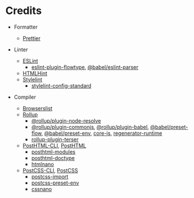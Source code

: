 # Credits

- Formatter
	- [Prettier](https://github.com/prettier/prettier/)

- Linter
	- [ESLint](https://github.com/eslint/eslint/)
		- [eslint-plugin-flowtype](https://github.com/gajus/eslint-plugin-flowtype/), [@babel/eslint-parser](https://github.com/babel/babel/tree/main/eslint/babel-eslint-parser/)
	- [HTMLHint](https://github.com/HTMLHint/HTMLHint/)
	- [Stylelint](https://github.com/stylelint/stylelint/)
		- [stylelint-config-standard](https://github.com/stylelint/stylelint-config-standard/)

- Compiler
	- [Browserslist](https://github.com/browserslist/browserslist/)
	- [Rollup](https://github.com/rollup/rollup/)
		- [@rollup/plugin-node-resolve](https://github.com/rollup/plugins/tree/master/packages/node-resolve/)
		- [@rollup/plugin-commonjs](https://github.com/rollup/plugins/tree/master/packages/commonjs/), [@rollup/plugin-babel](https://github.com/rollup/plugins/tree/master/packages/babel/), [@babel/preset-flow](https://github.com/babel/babel/tree/main/packages/babel-preset-flow/), [@babel/preset-env](https://github.com/babel/babel/tree/main/packages/babel-preset-env/), [core-js](https://github.com/zloirock/core-js/), [regenerator-runtime](https://github.com/facebook/regenerator/tree/main/packages/runtime/)
		- [rollup-plugin-terser](https://github.com/TrySound/rollup-plugin-terser/)
	- [PostHTML-CLI](https://github.com/posthtml/posthtml-cli/), [PostHTML](https://github.com/posthtml/posthtml/)
		- [posthtml-modules](https://github.com/posthtml/posthtml-modules/)
		- [posthtml-doctype](https://github.com/posthtml/posthtml-doctype/)
		- [htmlnano](https://github.com/posthtml/htmlnano/)
	- [PostCSS-CLI](https://github.com/postcss/postcss-cli/), [PostCSS](https://github.com/postcss/postcss/)
		- [postcss-import](https://github.com/postcss/postcss-import/)
		- [postcss-preset-env](https://github.com/csstools/postcss-plugins/tree/main/plugin-packs/postcss-preset-env/)
		- [cssnano](https://github.com/cssnano/cssnano/)

